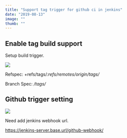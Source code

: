 ```yaml
---
title: "Support tag trigger for github ci in jenkins"
date: "2019-08-13"
image: ""
thumb: ""
---
```


## Enable tag build support

Setup build trigger.

<img src="/img/jenkins-tag-build/jenkins-poll-trigger.png" />

Refspec: +refs/tags/_:refs/remotes/origin/tags/_

Branch Spec: _/tags/_

## Github trigger setting

<img src="/img/jenkins-tag-build/github-integration-service.png" />

Need add jenkins webhook url.

https://jenkins-server.base.url/github-webhook/
